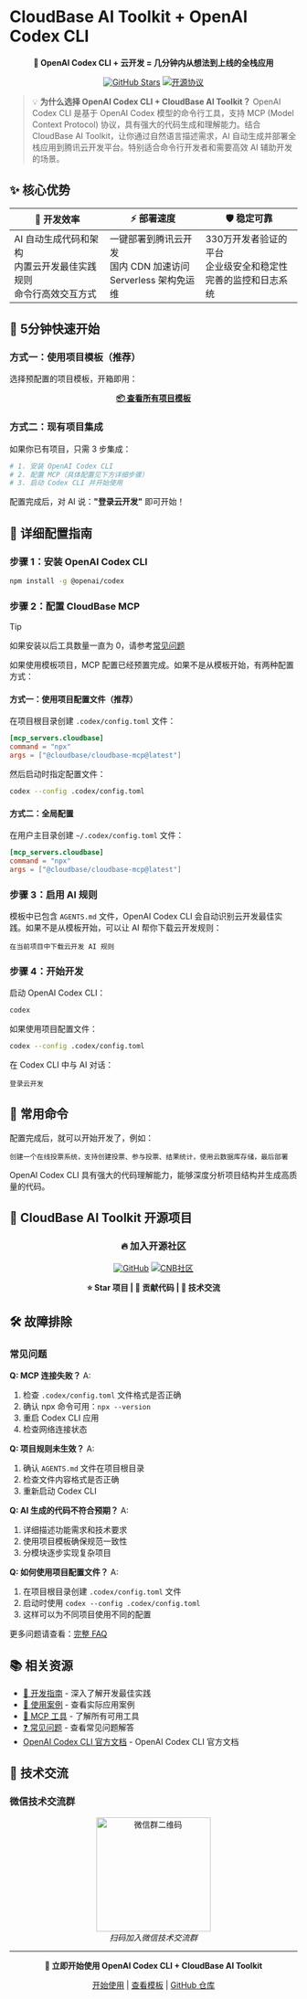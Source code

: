 # CloudBase AI Toolkit + OpenAI Codex CLI

<div align="center">

**🚀 OpenAI Codex CLI + 云开发 = 几分钟内从想法到上线的全栈应用**

[![GitHub Stars](https://img.shields.io/github/stars/TencentCloudBase/CloudBase-AI-ToolKit?style=social)](https://github.com/TencentCloudBase/CloudBase-AI-ToolKit)
[![开源协议](https://img.shields.io/badge/License-MIT-blue.svg)](https://github.com/TencentCloudBase/CloudBase-AI-ToolKit/blob/main/LICENSE)

</div>

> 💡 **为什么选择 OpenAI Codex CLI + CloudBase AI Toolkit？**
> OpenAI Codex CLI 是基于 OpenAI Codex 模型的命令行工具，支持 MCP (Model Context Protocol) 协议，具有强大的代码生成和理解能力。结合 CloudBase AI Toolkit，让你通过自然语言描述需求，AI 自动生成并部署全栈应用到腾讯云开发平台。特别适合命令行开发者和需要高效 AI 辅助开发的场景。

## ✨ 核心优势

| 🎯 **开发效率** | ⚡ **部署速度** | 🛡️ **稳定可靠** |
|---|---|---|
| AI 自动生成代码和架构<br/>内置云开发最佳实践规则<br/>命令行高效交互方式 | 一键部署到腾讯云开发<br/>国内 CDN 加速访问<br/>Serverless 架构免运维 | 330万开发者验证的平台<br/>企业级安全和稳定性<br/>完善的监控和日志系统 |

## 🚀 5分钟快速开始

### 方式一：使用项目模板（推荐）

选择预配置的项目模板，开箱即用：

<div align="center">

**[📦 查看所有项目模板](../templates)**

</div>

### 方式二：现有项目集成

如果你已有项目，只需 3 步集成：

```bash
# 1. 安装 OpenAI Codex CLI
# 2. 配置 MCP（具体配置见下方详细步骤）
# 3. 启动 Codex CLI 并开始使用
```

配置完成后，对 AI 说：**"登录云开发"** 即可开始！

## 🔧 详细配置指南

### 步骤 1：安装 OpenAI Codex CLI

```bash
npm install -g @openai/codex
```

### 步骤 2：配置 CloudBase MCP

> [!TIP] 
> 如果安装以后工具数量一直为 0，请参考[常见问题](https://docs.cloudbase.net/ai/cloudbase-ai-toolkit/faq#mcp-%E6%98%BE%E7%A4%BA%E5%B7%A5%E5%85%B7%E6%95%B0%E9%87%8F%E4%B8%BA-0-%E6%80%8E%E4%B9%88%E5%8A%9E)

如果使用模板项目，MCP 配置已经预置完成。如果不是从模板开始，有两种配置方式：

#### 方式一：使用项目配置文件（推荐）

在项目根目录创建 `.codex/config.toml` 文件：

```toml
[mcp_servers.cloudbase]
command = "npx"
args = ["@cloudbase/cloudbase-mcp@latest"]
```

然后启动时指定配置文件：

```bash
codex --config .codex/config.toml
```

#### 方式二：全局配置

在用户主目录创建 `~/.codex/config.toml` 文件：

```toml
[mcp_servers.cloudbase]
command = "npx"
args = ["@cloudbase/cloudbase-mcp@latest"]
```

### 步骤 3：启用 AI 规则

模板中已包含 `AGENTS.md` 文件，OpenAI Codex CLI 会自动识别云开发最佳实践。如果不是从模板开始，可以让 AI 帮你下载云开发规则：

```
在当前项目中下载云开发 AI 规则
```

### 步骤 4：开始开发

启动 OpenAI Codex CLI：

```bash
codex
```

如果使用项目配置文件：

```bash
codex --config .codex/config.toml
```

在 Codex CLI 中与 AI 对话：

```
登录云开发
```

## 🎯 常用命令

配置完成后，就可以开始开发了，例如：

```
创建一个在线投票系统，支持创建投票、参与投票、结果统计，使用云数据库存储，最后部署
```

OpenAI Codex CLI 具有强大的代码理解能力，能够深度分析项目结构并生成高质量的代码。

## 🌟 CloudBase AI Toolkit 开源项目

<div align="center">

### 🔥 加入开源社区

[![GitHub](https://img.shields.io/badge/GitHub-TencentCloudBase/CloudBase--AI--ToolKit-black?style=for-the-badge&logo=github)](https://github.com/TencentCloudBase/CloudBase-AI-ToolKit)
[![CNB社区](https://img.shields.io/badge/CNB-CloudBase--AI--ToolKit-orange?style=for-the-badge)](https://cnb.cool/tencent/cloud/cloudbase/CloudBase-AI-ToolKit)

**⭐ Star 项目 | 🤝 贡献代码 | 💬 技术交流**

</div>

## 🛠️ 故障排除

### 常见问题

**Q: MCP 连接失败？**
A:
1. 检查 `.codex/config.toml` 文件格式是否正确
2. 确认 npx 命令可用：`npx --version`
3. 重启 Codex CLI 应用
4. 检查网络连接状态

**Q: 项目规则未生效？**
A:
1. 确认 `AGENTS.md` 文件在项目根目录
2. 检查文件内容格式是否正确
3. 重新启动 Codex CLI

**Q: AI 生成的代码不符合预期？**
A:
1. 详细描述功能需求和技术要求
2. 使用项目模板确保规范一致性
3. 分模块逐步实现复杂项目

**Q: 如何使用项目配置文件？**
A:
1. 在项目根目录创建 `.codex/config.toml` 文件
2. 启动时使用 `codex --config .codex/config.toml`
3. 这样可以为不同项目使用不同的配置

更多问题请查看：[完整 FAQ](../faq)

## 📚 相关资源

- [📖 开发指南](../development) - 深入了解开发最佳实践
- [🎯 使用案例](../examples) - 查看实际应用案例
- [🔧 MCP 工具](../mcp-tools) - 了解所有可用工具
- [❓ 常见问题](../faq) - 查看常见问题解答
- [OpenAI Codex CLI 官方文档](https://github.com/openai/codex) - OpenAI Codex CLI 官方文档

## 💬 技术交流

### 微信技术交流群

<div align="center">
<img src="https://7463-tcb-advanced-a656fc-1257967285.tcb.qcloud.la/mcp/toolkit-qrcode.png" width="200" alt="微信群二维码"/>
<br/>
<i>扫码加入微信技术交流群</i>
</div>

---

<div align="center">

**🚀 立即开始使用 OpenAI Codex CLI + CloudBase AI Toolkit**

[开始使用](../getting-started) | [查看模板](../templates) | [GitHub 仓库](https://github.com/TencentCloudBase/CloudBase-AI-ToolKit)

</div>